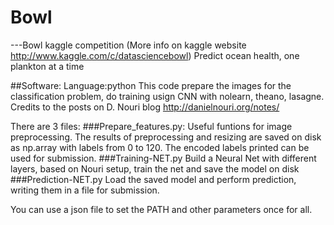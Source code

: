 # Bowl
---Bowl kaggle competition (More info on kaggle website http://www.kaggle.com/c/datasciencebowl)
Predict ocean health, one plankton at a time 

##Software:
Language:python
This code prepare the images for the classification problem, do training usign CNN with nolearn, theano, lasagne.
Credits to the posts on D. Nouri blog
http://danielnouri.org/notes/

There are 3 files:
###Prepare_features.py:
Useful funtions for image preprocessing. The results of preprocessing and resizing are saved on disk as np.array with labels from 0 to 120. The encoded labels printed can be used for submission.
###Training-NET.py 
Build a Neural Net with different layers, based on Nouri setup, train the net and save the model on disk 
###Prediction-NET.py 
Load the saved model and perform prediction, writing them in a file  for submission.


You can use a json file to set the PATH and other parameters once for all.
